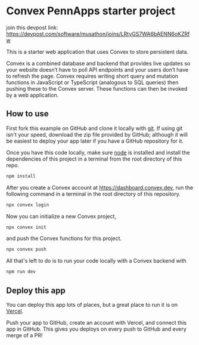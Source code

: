 # Convex PennApps starter project

join this devpost link: https://devpost.com/software/musathon/joins/LRtyGS7WA6bAENN6oKZRfw

This is a starter web application that uses Convex to store persistent data.

Convex is a combined database and backend that provides live updates so your website doesn’t have to poll API endpoints and your users don’t have to refresh the page. Convex requires writing short query and mutation functions in JavaScript or TypeScript (analogous to SQL queries) then pushing these to the Convex server. These functions can then be invoked by a web application.

## How to use

First fork this example on GitHub and clone it locally with [git](https://git-scm.com/book/en/v2/Getting-Started-Installing-Git). If using git isn't your speed, download the zip file provided by GitHub; although it will be easiest to deploy your app later if you have a GitHub repository for it.

Once you have this code locally, make sure [node](https://nodejs.org/en/download/) is installed and install the dependencies of this project in a terminal from the root directory of this repo.

```bash
npm install
```

After you create a Convex account at https://dashboard.convex.dev, run the following command in a terminal in the root directory of this repository.

```bash
npx convex login
```

Now you can initialize a new Convex project,

```bash
npx convex init
```

and push the Convex functions for this project.

```bash
npx convex push
```

All that's left to do is to run your code locally with a Convex backend with

```bash
npm run dev
```

## Deploy this app

You can deploy this app lots of places, but a great place to run it is on [Vercel](https://vercel.com?utm_source=github&utm_medium=readme&utm_campaign=convex-penn-apps).

Push your app to GitHub, create an account with Vercel, and connect this app in GitHub. This gives you deploys on every push to GitHub and every merge of a PR!
